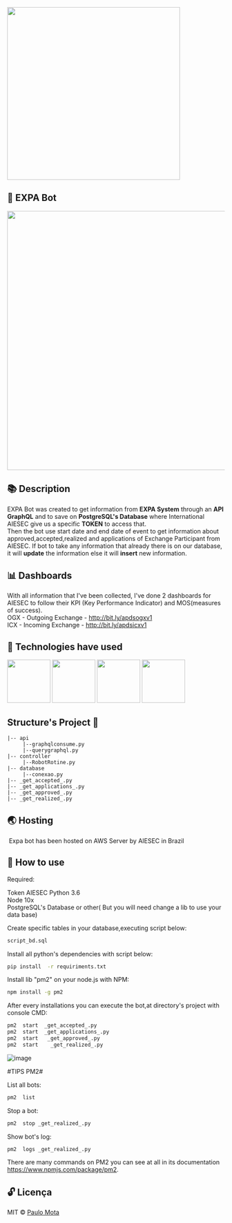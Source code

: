
<img src="https://user-images.githubusercontent.com/18649504/66263084-9c64c700-e7c3-11e9-86dd-253fcd1c7292.png" width = "400">

## 🤖 EXPA Bot

<img src="https://user-images.githubusercontent.com/18649504/66263309-f87d1a80-e7c6-11e9-8162-8e9c4c066b33.png" width = "600">


## 📚  Description

   EXPA Bot was created to get information from <b>EXPA System</b> through an <b>API GraphQL</b> and to save on <b>PostgreSQL's Database</b> where International AIESEC give us a specific <b>TOKEN</b> to access that.<br>
    Then the bot use start date and end date of event to get information about approved,accepted,realized and applications of Exchange Participant from AIESEC. If bot to take any information that already there is on our database, it will <b>update</b> the information else it will <b>insert</b> new information.<br>

## 📊 Dashboards 

With all information that I've been collected,  I've done 2 dashboards for AIESEC to follow their KPI (Key Performance Indicator) and MOS(measures of success).<br>
OGX - Outgoing Exchange - http://bit.ly/apdsogxv1<br>
ICX - Incoming Exchange - http://bit.ly/apdsicxv1<br>

## 🚀 Technologies have used 

<img src="https://user-images.githubusercontent.com/18649504/66262823-725cd600-e7be-11e9-9cea-ea14305079db.png" width = "100">
<img src="https://user-images.githubusercontent.com/18649504/66262824-74bf3000-e7be-11e9-9485-45eac5577165.png" width = "100">
<img src ="https://user-images.githubusercontent.com/18649504/66262910-11ce9880-e7c0-11e9-870e-9f9809cdd193.png" width = "100">
<img src ="https://user-images.githubusercontent.com/18649504/66262944-91f4fe00-e7c0-11e9-979d-2f370d1ebbbc.png" width = "100">

## Structure's Project 📌
    |-- api
         |--graphqlconsume.py
         |--querygraphql.py
    |-- controller
         |--RobotRotine.py
    |-- database
         |--conexao.py
    |-- _get_accepted_.py
    |-- _get_applications_.py
    |-- _get_approved_.py
    |-- _get_realized_.py

## 🌏 Hosting

   Expa bot has been hosted on AWS Server by AIESEC in Brazil<br>

## 📢 How to use

Required:

Token AIESEC
Python 3.6<br>
Node 10x<br>
PostgreSQL's Database or other( But you will need change a lib to use your data base)<br>

Create specific tables in your database,executing script below:
```bash 
script_bd.sql
```
Install all python's dependencies with script below:  

```bash 
pip install  -r requiriments.txt
 ```  
Install lib "pm2" on your node.js with NPM:

```bash 
npm install -g pm2
```
After every installations you can execute the bot,at directory's project with console CMD:  
```bash 
pm2  start  _get_accepted_.py
pm2  start  _get_applications_.py
pm2  start   _get_approved_.py
pm2  start    _get_realized_.py
```
![image](https://user-images.githubusercontent.com/18649504/66263916-a2fa3b00-e7d1-11e9-902b-07ccce624de3.png)

#TIPS PM2#

List all bots:
```bash 
pm2  list
```
Stop a bot:
```bash 
pm2  stop _get_realized_.py
```
Show bot's log:
```bash 
pm2  logs _get_realized_.py
```
There are many commands on PM2 you can see at all in its documentation https://www.npmjs.com/package/pm2.

## 🔓 Licença 
MIT © [Paulo Mota](https://www.linkedin.com/in/paulo-mota-955218a2/)
